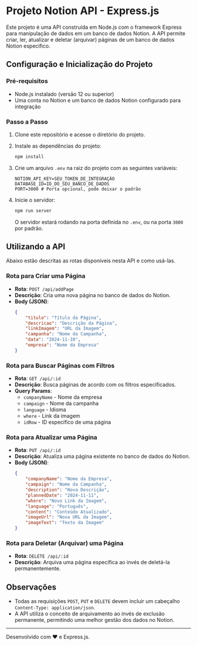 
# Projeto Notion API - Express.js

Este projeto é uma API construída em Node.js com o framework Express para manipulação de dados em um banco de dados Notion. A API permite criar, ler, atualizar e deletar (arquivar) páginas de um banco de dados Notion específico.

## Configuração e Inicialização do Projeto

### Pré-requisitos

- Node.js instalado (versão 12 ou superior)
- Uma conta no Notion e um banco de dados Notion configurado para integração

### Passo a Passo

1. Clone este repositório e acesse o diretório do projeto.

2. Instale as dependências do projeto:
   ```bash
   npm install
   ```

3. Crie um arquivo `.env` na raiz do projeto com as seguintes variáveis:

   ```plaintext
   NOTION_API_KEY=SEU_TOKEN_DE_INTEGRAÇÃO
   DATABASE_ID=ID_DO_SEU_BANCO_DE_DADOS
   PORT=3000 # Porta opcional, pode deixar o padrão
   ```

4. Inicie o servidor:
   ```bash
   npm run server
   ```

   O servidor estará rodando na porta definida no `.env`, ou na porta `3000` por padrão.

## Utilizando a API

Abaixo estão descritas as rotas disponíveis nesta API e como usá-las.

### Rota para Criar uma Página

- **Rota**: `POST /api/addPage`
- **Descrição**: Cria uma nova página no banco de dados do Notion.
- **Body (JSON)**:
  ```json
  {
      "titulo": "Título da Página",
      "descricao": "Descrição da Página",
      "linkImagem": "URL da Imagem",
      "campanha": "Nome da Campanha",
      "data": "2024-11-10",
      "empresa": "Nome da Empresa"
  }
  ```

### Rota para Buscar Páginas com Filtros

- **Rota**: `GET /api/:id`
- **Descrição**: Busca páginas de acordo com os filtros especificados.
- **Query Params**:
  - `companyName` - Nome da empresa
  - `campaign` - Nome da campanha
  - `language` - Idioma
  - `where` - Link da imagem
  - `idRow` - ID específico de uma página

### Rota para Atualizar uma Página

- **Rota**: `PUT /api/:id`
- **Descrição**: Atualiza uma página existente no banco de dados do Notion.
- **Body (JSON)**:
  ```json
  {
      "companyName": "Nome da Empresa",
      "campaign": "Nome da Campanha",
      "description": "Nova Descrição",
      "plannedDate": "2024-11-11",
      "where": "Novo Link da Imagem",
      "language": "Português",
      "content": "Conteúdo Atualizado",
      "imageUrl": "Nova URL da Imagem",
      "imageText": "Texto da Imagem"
  }
  ```

### Rota para Deletar (Arquivar) uma Página

- **Rota**: `DELETE /api/:id`
- **Descrição**: Arquiva uma página específica ao invés de deletá-la permanentemente.

## Observações

- Todas as requisições `POST`, `PUT` e `DELETE` devem incluir um cabeçalho `Content-Type: application/json`.
- A API utiliza o conceito de arquivamento ao invés de exclusão permanente, permitindo uma melhor gestão dos dados no Notion.

---

Desenvolvido com ❤️ e Express.js.
